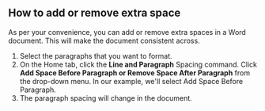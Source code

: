 ## How to add or remove extra space ##
As per your convenience, you can add or remove extra spaces in a Word document. This will make the document consistent across.
1. Select the paragraphs that you want to format.
2. On the Home tab, click the **Line and Paragraph** Spacing command. Click **Add Space Before Paragraph or Remove Space After Paragraph** from the drop-down menu. In our example, we'll select Add Space Before Paragraph.
3. The paragraph spacing will change in the document. 